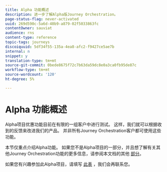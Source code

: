 ```yaml
---
title: Alpha 功能概述
description: 进一步了解Alpha版Journey Orchestration。
page-status-flag: never-activated
uuid: 269d590c-5a6d-40b9-a879-02f5033863fc
contentOwner: sauviat
audience: rns
content-type: reference
topic-tags: journeys
discoiquuid: 5df34f55-135a-4ea8-afc2-f9427ce5ae7b
internal: n
snippet: y
translation-type: tm+mt
source-git-commit: 0bede8675f72c7b63da59dc8e0a3ca0fb95de87c
workflow-type: tm+mt
source-wordcount: '120'
ht-degree: 5%

---
```



# Alpha 功能概述

Alpha项目优惠功能目前在有限的一组客户中进行测试。 这样，我们就可以根据收到的反馈来改进我们的产品。 并非所有Journey Orchestration客户都可使用这些功能。

本节仅重点介绍Alpha功能。 如果您不是Alpha项目的一部分，并且想了解有关其他Journey Orchestration功能的更多信息，请参阅本文档的其他 [部分](../../journey-orchestration-home.md)。

如果您有兴趣参加此Alpha项目，请填写 [此表](https://forms.office.com/Pages/ResponsePage.aspx?id=Wht7-jR7h0OUrtLBeN7O4RuhNDklrkhHrsBisppjRThURDJTTUxWSTBJQU1OSTBTVjMwUDRIQURDNS4u) ，我们会再联系您。


